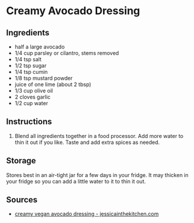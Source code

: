 # Creamy Avocado Dressing

## Ingredients
* half a large avocado
* 1/4	cup parsley or cilantro, stems removed
* 1/4	tsp salt
* 1/2 tsp sugar
* 1/4 tsp cumin
* 1/8 tsp mustard powder
* juice of one lime (about 2 tbsp)
* 1/3	cup olive oil
* 2	cloves garlic
* 1/2	cup water

## Instructions
1. Blend all ingredients together in a food processor. Add more water to thin it out if you like. Taste and add extra spices as needed.

## Storage
Stores best in an air-tight jar for a few days in your fridge. It may thicken in your fridge so you can add a little water to it to thin it out.

## Sources
* [creamy vegan avocado dressing - jessicainthekitchen.com](https://jessicainthekitchen.com/creamy-vegan-avocado-dressing/)
